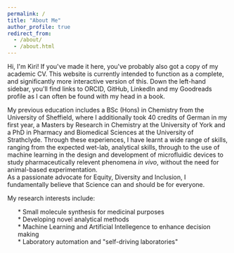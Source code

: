```yaml
---
permalink: /
title: "About Me"
author_profile: true
redirect_from: 
  - /about/
  - /about.html
---
```

Hi, I'm Kiri!  If you've made it here, you've probably also got a copy of my academic CV. This website is currently intended to function as a complete, and significantly more interactive version of this. 
Down the left-hand sidebar, you'll find links to ORCID, GitHub, LinkedIn and my Goodreads profile as I can often be found with my head in a book. 
<br/>

My previous education includes a BSc (Hons) in Chemistry from the University of Sheffield, where I additionally took 40 credits of German in my first year, a Masters by Research in Chemistry at the University of York and a PhD in Pharmacy and Biomedical Sciences at the University of Strathclyde. Through these experiences, I have learnt a wide range of skills, ranging from the expected wet-lab, analytical skills, through to the use of machine learning in the design and development of microfluidic devices to study pharmaceutically relevent phenomena _in vivo_, without the need for animal-based experimentation. 
<br/>
As a passionate advocate for Equity, Diversity and Inclusion, I fundamentally believe that Science can and should be for everyone.
<br/>

My research interests include:
<ul>
* Small molecule synthesis for medicinal purposes<br/>
* Developing novel analytical methods <br/>
* Machine Learning and Artificial Intellegence to enhance decision making <br/>
* Laboratory automation and "self-driving laboratories" <br/>
</ul>